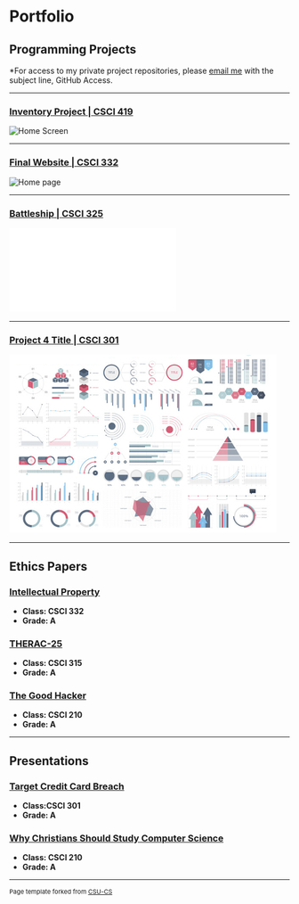 Portfolio
=========

Programming Projects
--------------------

*For access to my private project repositories, please [email me](mailto:kttyler@csustudent.net?subject=GitHub%20Access) with the subject line, GitHub Access.

---
### [Inventory Project | CSCI 419](project1)

![Home Screen](Picture1.JPG)

---
### [Final Website | CSCI 332](project1)

![Home page](myhomescreen.png)

---
### [Battleship | CSCI 325](project1)

![Ship](battleship.pdf)

---
### [Project 4 Title | CSCI 301](project1)

![Project 4 Thumbnail Name](images/dummy_thumbnail.jpg)

---

Ethics Papers
-------------

### [Intellectual Property](https://csustudentnet-my.sharepoint.com/:w:/r/personal/kttyler_csustudent_net/Documents/ethics%20paper%20applied%20networkin.docx?d=we13ace9f5c414fadaf3dcadc5f4c9279&csf=1&web=1&e=9EaHE5)

-   **Class: CSCI 332**  
-   **Grade: A**

### [THERAC-25](https://csustudentnet-my.sharepoint.com/:w:/r/personal/kttyler_csustudent_net/Documents/ethics2020%20csci315.docx?d=wc4c06903e9eb4d059bf18d7336155fe5&csf=1&web=1&e=aSjfRwpdf)

-   **Class: CSCI 315** 
-   **Grade: A**

### [The Good Hacker](https://csustudentnet-my.sharepoint.com/:w:/r/personal/kttyler_csustudent_net/Documents/Assignment%206%20Ethics%20Paper%20Tyler.docx?d=w70232dcbfe52416890882ebf8aaf9994&csf=1&web=1&e=tJw5pipdf)

-   **Class: CSCI 210** 
-   **Grade: A**

---

Presentations
-------------

### [Target Credit Card Breach](https://csustudentnet-my.sharepoint.com/:p:/r/personal/kttyler_csustudent_net/Documents/project.pptx?d=w78c6bb54e77d4daf893c1ff0ae846a3d&csf=1&web=1&e=KorYof)

- **Class:CSCI 301** 
- **Grade: A**


### [Why Christians Should Study Computer Science](https://csustudentnet-my.sharepoint.com/:p:/r/personal/kttyler_csustudent_net/Documents/intro%20to%20comp%20sci.pptx?d=wbdb91b75e5a64f8288167b49942ac77b&csf=1&web=1&e=qD1i21)

- **Class: CSCI 210** 
- **Grade: A**

---

<p style="font-size:11px">Page template forked from <a href="https://github.com/csu-cs/csci-portfolio">CSU-CS</a></p>
<!-- Remove above link if you don't want to attributive -->

